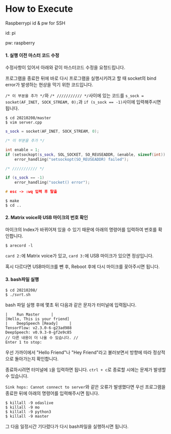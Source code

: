 # How to Execute

Raspberrypi id & pw for SSH

id: pi

pw: raspberry


#### 1. 실행 이전 마스터 코드 수정

수정사항이 있어서 아래와 같이 마스터코드 수정을 요청드립니다.

프로그램을 종료한 뒤에 바로 다시 프로그램을 실행시키려고 할 때 socket의 bind error가 발생하는 현상을 막기 위한 코드입니다. 

`/* 이 부분을 추가 */`와 `/* /////////// */`사이에 있는 코드를 `s_sock = socket(AF_INET, SOCK_STREAM, 0);`과 `if (s_sock == -1)`사이에 입력해주시면 됩니다.

```batch
$ cd 20210208/master
$ vim server.cpp
```

```c++
s_sock = socket(AF_INET, SOCK_STREAM, 0);

/* 이 부분을 추가 */

int enable = 1;
if (setsockopt(s_sock, SOL_SOCKET, SO_REUSEADDR, &enable, sizeof(int)) < 0)
    error_handling("setsockopt(SO_REUSEADDR) failed");

/* /////////// */

if (s_sock == -1)
    error_handling("socket() error");

# esc -> :wq 입력 후 탈출 
```

```
$ make
$ cd ..
```



#### 2. Matrix voice와 USB 마이크의 번호 확인

마이크의 Index가 바뀌어져 있을 수 있기 때문에 아래의 명령어를 입력하여 번호를 확인합니다.

```batch
$ arecord -l
```

`card 2:`에 Matrix voice가 있고, `card 3:`에 USB 마이크가 있으면 정상입니다.

혹시 다르다면 USB마이크를 뺀 후, Reboot 후에 다시 마이크를 꽂아주시면 됩니다.



#### 3. bash파일 실행

```
$ cd 20210208/
$ ./svrt.sh
```

bash 파일 실행 후에 몇초 뒤 다음과 같은 문자가 터미널에 입력됩니다.

```
|	 Run Master 	|
[Hello, This is your friend]
|	 DeepSpeech [Ready] 	|
TensorFlow: v2.3.0-6-g23ad988
DeepSpeech: v0.9.3-0-gf2e9c85
// 다른 내용이 더 나올 수 있습니다. //
Enter 1 to stop:
```

우선 가까이에서 "Hello Friend"나 "Hey Friend"라고 불러보면서 방향에 따라 정상적으로 돌아가는지 확인합니다.

종료하시려면 터미널에 `1`을 입력하면 됩니다. `ctrl + c`로 종료할 시에는 문제가 발생할 수 있습니다.

`Sink hops: Cannot connect to server`와 같은 오류가 발생했다면 우선 프로그램을 종료한 뒤에 아래의 명령어를 입력해주시면 됩니다.

```
$ killall -9 odaslive
$ killall -9 mo
$ killall -9 python3
$ killall -9 master
```

그 다음 일정시간 기다렸다가 다시 bash파일을 실행하시면 됩니다.

